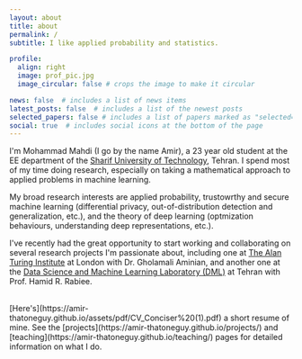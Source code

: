 ```yaml
---
layout: about
title: about
permalink: /
subtitle: I like applied probability and statistics.

profile:
  align: right
  image: prof_pic.jpg
  image_circular: false # crops the image to make it circular

news: false  # includes a list of news items
latest_posts: false  # includes a list of the newest posts
selected_papers: false # includes a list of papers marked as "selected={true}"
social: true  # includes social icons at the bottom of the page
---
```



I'm Mohammad Mahdi (I go by the name Amir), a 23 year old student at the EE department of the [Sharif University of Technology](https://en.wikipedia.org/wiki/Sharif_University_of_Technology), Tehran. I spend most of my time doing research, especially on taking a mathematical approach to applied problems in machine learning.

My broad research interests are applied probability, trustowrthy and secure machine learning (differential privacy, out-of-distribution detection and generalization, etc.), and the theory of deep learning (optmization behaviours, understanding deep representations, etc.). 

I've recently had the great opportunity to start working and collaborating on several research projects I'm passionate about, including one at [The Alan Turing Institute](https://www.turing.ac.uk/) at London with Dr. Gholamali Aminian, and another one at the [Data Science and Machine Learning Laboratory (DML)](http://dml.ir/) at Tehran with Prof. Hamid R. Rabiee.



<br>
[Here's](https://amir-thatoneguy.github.io/assets/pdf/CV_Conciser%20(1).pdf) a short resume of mine. See the [projects](https://amir-thatoneguy.github.io/projects/) and [teaching](https://amir-thatoneguy.github.io/teaching/) pages for detailed information on what I do.
